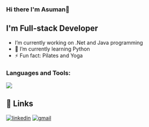 ### Hi there I'm Asuman👋

## I'm Full-stack Developer

-  I’m currently working on .Net and Java programming
- 🌱 I’m currently learning Python
- ⚡ Fun fact: Pilates and Yoga

### Languages and Tools:

<p>
  <a href="https://skillicons.dev">
    <img src="https://skillicons.dev/icons?i=git,docker,vscode,idea,js,react,spring,maven,mongo,postgres,kafka,net,py" />
  </a>
</p>

## 🔗 Links

[![linkedin](https://img.shields.io/badge/LinkedIn-0077B5?style=for-the-badge&logo=LinkedIn&logoColor=white)](https://linkedin.com/in/asuman-besi-b56810184)
[![gmail](https://img.shields.io/badge/Gmail-D14836?style=for-the-badge&logo=Gmail&logoColor=white)](mailto:asumanbesii@gmail.com)

<br />
<br />

[linkedin]: https://linkedin.com/in/asuman-besi-b56810184
